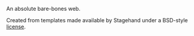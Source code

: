 An absolute bare-bones web.

Created from templates made available by Stagehand under a BSD-style
[license](https://github.com/dart-lang/stagehand/blob/master/LICENSE).
